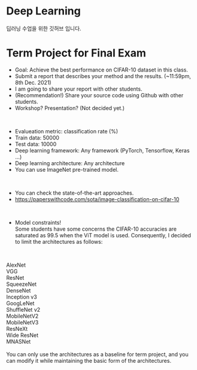 # Deep Learning
딥러닝 수업을 위한 깃허브 입니다.

# Term Project for Final Exam
- Goal: Achieve the best performance on CIFAR-10 dataset in this class.
- Submit a report that describes your method and the results. (~11:59pm, 8th Dec. 2021)
- I am going to share your report with other students.
- (Recommendation!) Share your source code using Github with other students.
- Workshop? Presentation? (Not decided yet.)
<br>

- Evalueation metric: classification rate (%)
- Train data: 50000
- Test data: 10000
- Deep learning framework: Any framework (PyTorch, Tensorflow, Keras ...)
- Deep learning architecture: Any architecture
- You can use ImageNet pre-trained model.
<br>

- You can check the state-of-the-art approaches.
- https://paperswithcode.com/sota/image-classification-on-cifar-10
<br>

- Model constraints!<br>
Some students have some concerns the CIFAR-10 accuracies are saturated as 99.5 when the ViT model is used.
Consequently, I decided to limit the architectures as follows:
<br>

AlexNet<br>
VGG<br>
ResNet<br>
SqueezeNet<br>
DenseNet<br>
Inception v3<br>
GoogLeNet<br>
ShuffleNet v2<br>
MobileNetV2<br>
MobileNetV3<br>
ResNeXt<br>
Wide ResNet<br>
MNASNet<br>
<br>
You can only use the architectures as a baseline for term project, and you can modify it while maintaining the basic form of the architectures.
